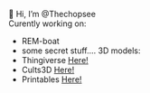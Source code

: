 👋 Hi, I’m @Thechopsee<br>
Curently working on:
- REM-boat 
- some secret stuff....
3D models:<br>
- Thingiverse [Here!](https://www.thingiverse.com/thechopsee/designs)
- Cults3D [Here!](https://cults3d.com/en/search?q=thechopsee)
- Printables [Here!](https://www.printables.com/social/549981-thechopsee/models)

<!---
Thechopsee/Thechopsee is a ✨ special ✨ repository because its `README.md` (this file) appears on your GitHub profile.
You can click the Preview link to take a look at your changes.
--->
